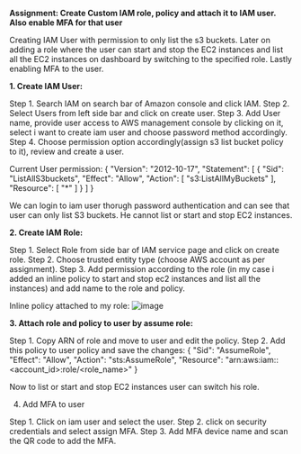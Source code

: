 **Assignment: Create Custom IAM role, policy and attach it to IAM user. Also enable MFA for that user**

Creating IAM User with permission to only list the s3 buckets. Later on adding a role where the user can start and stop the EC2 instances and list all the EC2 instances on dashboard by switching to the specified role. Lastly enabling MFA to the user.

**1. Create IAM User:**

Step 1. Search IAM on search bar of Amazon console and click IAM.
Step 2. Select Users from left side bar and click on create user.
Step 3. Add User name, provide user access to AWS management console by clicking on it, select i want to create iam user and choose password method accordingly.
Step 4. Choose permission option accordingly(assign s3 list bucket policy to it), review and create a user.

Current User permission:
{
    "Version": "2012-10-17",
    "Statement": [
        {
            "Sid": "ListAllS3buckets",
            "Effect": "Allow",
            "Action": [
                "s3:ListAllMyBuckets"
            ],
            "Resource": [
                "*"
            ]
        }
    ]
}

We can login to iam user thorugh password authentication and can see that user can only list S3 buckets. He cannot list or start and stop EC2 instances.

**2. Create IAM Role:**

Step 1. Select Role from side bar of IAM service page and click on create role.
Step 2. Choose trusted entity type (choose AWS account as per assignment).
Step 3. Add permission according to the role (in my case i added an inline policy to start and stop ec2 instances and list all the instances) and add name to the role and policy.

Inline policy attached to my role:
![image](https://github.com/user-attachments/assets/fc03fbdd-6c93-48a5-b5c7-7d702a818866)


**3. Attach role and policy to user by assume role:**

Step 1. Copy ARN of role and move to user and edit the policy.
Step 2. Add this policy to user policy and save the changes:
{
            "Sid": "AssumeRole",
            "Effect": "Allow",
            "Action": "sts:AssumeRole",
            "Resource": "arn:aws:iam::<account_id>:role/<role_name>"
}

Now to list or start and stop EC2 instances user can switch his role.

4. Add MFA to user

Step 1. Click on iam user and select the user.
Step 2. click on security credentials and select assign MFA.
Step 3. Add MFA device name and scan the QR code to add the MFA.
